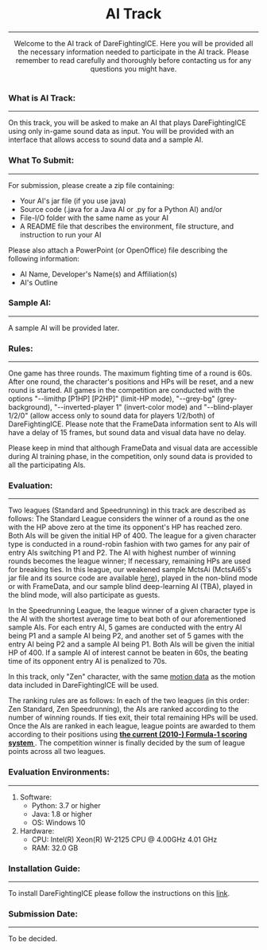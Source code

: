 # <div align="center"> AI Track </div>
----
<div align = "center"> Welcome to the AI track of DareFightingICE. Here you will be provided all the necessary information needed to participate in the AI track. Please remember to read carefully and thoroughly before contacting us for any questions you might have. </div>

<br>


### What is AI Track:
----
On this track, you will be asked to make an AI that plays DareFightingICE using only in-game sound data as input. You will be provided with an interface that allows access to sound data and a sample AI.


### What To Submit:
---
For submission, please create a zip file containing:

- Your AI's jar file (if you use java)
- Source code (.java for a Java AI or .py for a Python AI) and/or
- File-I/O folder with the same name as your AI
- A README file that describes the environment, file structure, and instruction to run your AI

Please also attach a PowerPoint (or OpenOffice) file describing the following information:

- AI Name, Developer's Name(s) and Affiliation(s)
- AI's Outline 


### Sample AI:
---
A sample AI will be provided later.


### Rules:
---
One game has three rounds. The maximum fighting time of a round is 60s. After one round, the character's positions and HPs will be reset, and a new round is started. All games in the competition are conducted with the options "--limithp [P1HP] [P2HP]" (limit-HP mode), "--grey-bg" (grey-background), "--inverted-player 1" (invert-color mode) and "--blind-player 1/2/0" (allow access only to sound data for players 1/2/both) of DareFightingICE. Please note that the FrameData information sent to AIs will have a delay of 15 frames, but sound data and visual data have no delay.

Please keep in mind that although FrameData and visual data are accessible during AI training phase, in the competition, only sound data is provided to all the participating AIs.

### Evaluation:
---
Two leagues (Standard and Speedrunning) in this track are described as follows:
The Standard League considers the winner of a round as the one with the HP above zero at the time its opponent's HP has reached zero. Both AIs will be given the initial HP of 400. The league for a given character type is conducted in a round-robin fashion with two games for any pair of entry AIs switching P1 and P2. The AI with highest number of winning rounds becomes the league winner; If necessary, remaining HPs are used for breaking ties. In this league, our weakened sample MctsAi (MctsAi65's jar file and its source code are available [here](../)), played in the non-blind mode or with FrameData, and our sample blind deep-learning AI (TBA), played in the blind mode, will also participate as guests.

In the Speedrunning League, the league winner of a given character type is the AI with the shortest average time to beat both of our aforementioned sample AIs. For each entry AI, 5 games are conducted with the entry AI being P1 and a sample AI being P2, and another set of 5 games with the entry AI being P2 and a sample AI being P1. Both AIs will be given the initial HP of 400. If a sample AI of interest cannot be beaten in 60s, the beating time of its opponent entry AI is penalized to 70s. <br>

In this track, only "Zen" character, with the same [motion data](https://www.ice.ci.ritsumei.ac.jp/~ftgaic/Downloadfiles/Motion/ZEN/Motion.csv) as the motion data included in DareFightingICE will be used.

The ranking rules are as follows:
In each of the two leagues (in this order: Zen Standard, Zen Speedrunning), the AIs are ranked according to the number of winning rounds. If ties exit, their total remaining HPs will be used. Once the AIs are ranked in each league, league points are awarded to them according to their positions using **[the current (2010-) Formula-1 scoring system ](https://en.wikipedia.org/wiki/2010_Formula_One_season#Scoring_system)**. The competition winner is finally decided by the sum of league points across all two leagues.


### Evaluation Environments: 
---
1. Software:
   - Python: 3.7 or higher
   - Java: 1.8 or higher
   - OS: Windows 10
2. Hardware:
   - CPU: Intel(R) Xeon(R) W-2125 CPU @ 4.00GHz  4.01 GHz
   - RAM: 32.0 GB


### Installation Guide:
---
To install DareFightingICE please follow the instructions on this [link](https://www.ice.ci.ritsumei.ac.jp/~ftgaic/index-2.html).


### Submission Date:
---
To be decided.
